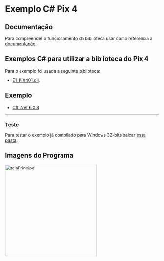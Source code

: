 # Exemplo C# Pix 4

## Documentação
Para compreender o funcionamento da biblioteca usar como referência a [documentação]().

## Exemplos C# para utilizar a biblioteca do Pix 4

Para o exemplo foi usada a seguinte biblioteca:
- [E1_PIX401.dll]().

## Exemplo
- [C# .Net 6.0.3]()
<hr>

### Teste
Para testar o exemplo já compilado para Windows 32-bits baixar [essa pasta]().

## Imagens do Programa ##

<img src="" alt="telaPrincipal" style="width:300px;"/>

